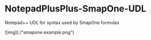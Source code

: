 # NotepadPlusPlus-SmapOne-UDL
Notepad++ UDL for syntax used by SmapOne formulas

![img](./"smapone example.png")
